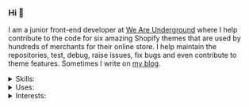 ### Hi 👋

<!--
**tyler-vs/tyler-vs** is a ✨ _special_ ✨ repository because its `README.md` (this file) appears on your GitHub profile.

Here are some ideas to get you started:

- 🔭 I’m currently working on ...
- 🌱 I’m currently learning ...
- 👯 I’m looking to collaborate on ...
- 🤔 I’m looking for help with ...
- 💬 Ask me about ...
- 📫 How to reach me: ...
- 😄 Pronouns: ...
- ⚡ Fun fact: ...
-->

I am a junior front-end developer at [We Are Underground](https://www.weareunderground.com/) where I help contribute to the code for six amazing Shopify themes that are used by hundreds of merchants for their online store. I help maintain the repositories, test, debug, raise issues, fix bugs and even contribute to theme features. Sometimes I write on [my blog](https://tylervanschaick.com/). 


<details>
  <summary>Skills:</summary>

- Git
- GitHub
- CSS
- Scss
- JavaScript
- Markdown
- Shopify
- Liquid
- jQuery
- HTML
- Jekyll
- Terminal.app (CLI)
- GH (CLI)
- Adobe Photoshop
- Responsive Web Design 
- BEM
- Atomic CSS
- WordPress
- PHP
- Customer support
- Working 

</details>

<details>
  <summary>Uses:</summary>

Check out my [personal setup](https://github.com/tyler-vs/config) and [Sublime Text Snippets](https://github.com/tyler-vs/sublime-snippets).
  
- MacBook Pro
- Logitech mouse
- Apple Airpod Pros
- Sublime Text 4
- Sublime Merge
</details>


<details>
  <summary>Interests:</summary>

- Web Components
- Maintaining multiple Shopify theme repositories
- Plain/vanilla JavaScript
- jQuery (I still think it's a great library)
- Anything Git or GitHub related
- Contributing to the Shopify Dawn theme
- Markdown
- Shopify
- Liquid
- Contributing to open source projects
- Twitter Bootstrap
- Tailwinds CSS
- Video game projects
- Tabular data
- Jekyll site development
- WordPress theme development

</details>
